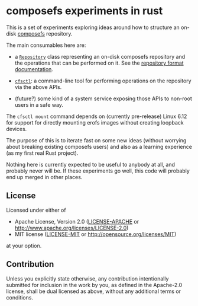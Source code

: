 # composefs experiments in rust

This is a set of experiments exploring ideas around how to structure an on-disk
[composefs](https://github.com/containers/composefs) repository.

The main consumables here are:

 - a [`Repository`](src/repository.rs) class representing an on-disk composefs
   repository and the operations that can be performed on it.  See the
   [repository format documentation](doc/repository.md).

 - [`cfsctl`](src/bin/cfsctl.rs): a command-line tool for performing operations
   on the repository via the above APIs.

 - (future?) some kind of a system service exposing those APIs to non-root
   users in a safe way.

The `cfsctl mount` command depends on (currently pre-release) Linux 6.12 for
support for directly mounting erofs images without creating loopback devices.

The purpose of this is to iterate fast on some new ideas (without worrying
about breaking existing composefs users) and also as a learning experience (as
my first real Rust project).

Nothing here is currently expected to be useful to anybody at all, and probably
never will be.  If these experiments go well, this code will probably end up
merged in other places.

## License

Licensed under either of

 * Apache License, Version 2.0
   ([LICENSE-APACHE](LICENSE-APACHE) or http://www.apache.org/licenses/LICENSE-2.0)
 * MIT license
   ([LICENSE-MIT](LICENSE-MIT) or http://opensource.org/licenses/MIT)

at your option.

## Contribution

Unless you explicitly state otherwise, any contribution intentionally submitted
for inclusion in the work by you, as defined in the Apache-2.0 license, shall be
dual licensed as above, without any additional terms or conditions.
